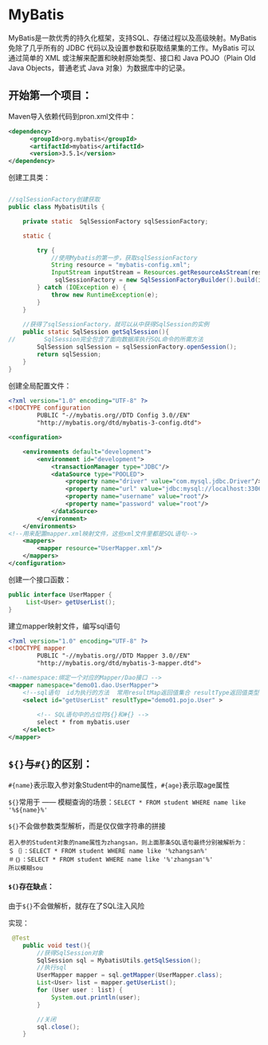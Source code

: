 # MyBatis

MyBatis是一款优秀的持久化框架，支持SQL、存储过程以及高级映射。MyBatis 免除了几乎所有的 JDBC 代码以及设置参数和获取结果集的工作。MyBatis 可以通过简单的 XML 或注解来配置和映射原始类型、接口和 Java POJO（Plain Old Java Objects，普通老式 Java 对象）为数据库中的记录。



## 开始第一个项目：

Maven导入依赖代码到pron.xml文件中：

```xml
<dependency>
      <groupId>org.mybatis</groupId>
      <artifactId>mybatis</artifactId>
      <version>3.5.1</version>
</dependency>
```

创建工具类：

```java

//sqlSessionFactory创建获取
public class MybatisUtils {

    private static  SqlSessionFactory sqlSessionFactory;

    static {

        try {
            //使用Mybatis的第一步，获取sqlSessionFactory
            String resource = "mybatis-config.xml";
            InputStream inputStream = Resources.getResourceAsStream(resource);
             sqlSessionFactory = new SqlSessionFactoryBuilder().build(inputStream);
        } catch (IOException e) {
            throw new RuntimeException(e);
        }
    }
    
    //获得了sqlSessionFactory，就可以从中获得SqlSession的实例
    public static SqlSession getSqlSession(){
//        SqlSession完全包含了面向数据库执行SQL命令的所需方法
        SqlSession sqlSession = sqlSessionFactory.openSession();
        return sqlSession;
    }
}
```

创建全局配置文件：

```xml
<?xml version="1.0" encoding="UTF-8" ?>
<!DOCTYPE configuration
        PUBLIC "-//mybatis.org//DTD Config 3.0//EN"
        "http://mybatis.org/dtd/mybatis-3-config.dtd">

<configuration>

    <environments default="development">
        <environment id="development">
            <transactionManager type="JDBC"/>
            <dataSource type="POOLED">
                <property name="driver" value="com.mysql.jdbc.Driver"/>
                <property name="url" value="jdbc:mysql://localhost:3306/mybatis?useSSl=true&amp;userUnicode=ture&amp;characterEncoding=UTF-8&amp;serverTimezone=GMT"/>
                <property name="username" value="root"/>
                <property name="password" value="root"/>
            </dataSource>
        </environment>
    </environments>
<!--用来配置mapper.xml映射文件，这些xml文件里都是SQL语句-->
    <mappers>
        <mapper resource="UserMapper.xml"/>
    </mappers>
</configuration>
```

创建一个接口函数：

```java
public interface UserMapper {
     List<User> getUserList();
}
```

建立mapper映射文件，编写sql语句

```xml
<?xml version="1.0" encoding="UTF-8" ?>
<!DOCTYPE mapper
        PUBLIC "-//mybatis.org//DTD Mapper 3.0//EN"
        "http://mybatis.org/dtd/mybatis-3-mapper.dtd">

<!--namespace:绑定一个对应的Mapper/Dao接口 -->
<mapper namespace="demo01.dao.UserMapper">
	<!--sql语句  id为执行的方法  常用resultMap返回值集合 resultType返回值类型:全类名 -->
    <select id="getUserList" resultType="demo01.pojo.User" >
        
        <!-- SQL语句中的占位符${}和#{} -->
        select * from mybatis.user
    </select>
</mapper>
```

## `${}`与`#{}`的区别：

`#{name}`表示取入参对象Student中的name属性，`#{age}`表示取age属性

`${}`常用于 —— 模糊查询的场景：`SELECT * FROM student WHERE name like '%${name}%'`

`${}`不会做参数类型解析，而是仅仅做字符串的拼接

```
若入参的Student对象的name属性为zhangsan，则上面那条SQL语句最终分别被解析为：
＄｛｝：SELECT * FROM student WHERE name like '%zhangsan%'
＃｛｝：SELECT * FROM student WHERE name like '%'zhangsan'%'
所以模糊sou
```

#### `${}`存在缺点：

由于`${}`不会做解析，就存在了SQL注入风险

实现：

```java
 @Test
    public void test(){
        //获得SqlSession对象
        SqlSession sql = MybatisUtils.getSqlSession();
        //执行sql
        UserMapper mapper = sql.getMapper(UserMapper.class);
        List<User> list = mapper.getUserList();
        for (User user : list) {
            System.out.println(user);
        }

        //关闭
        sql.close();
    }
```

